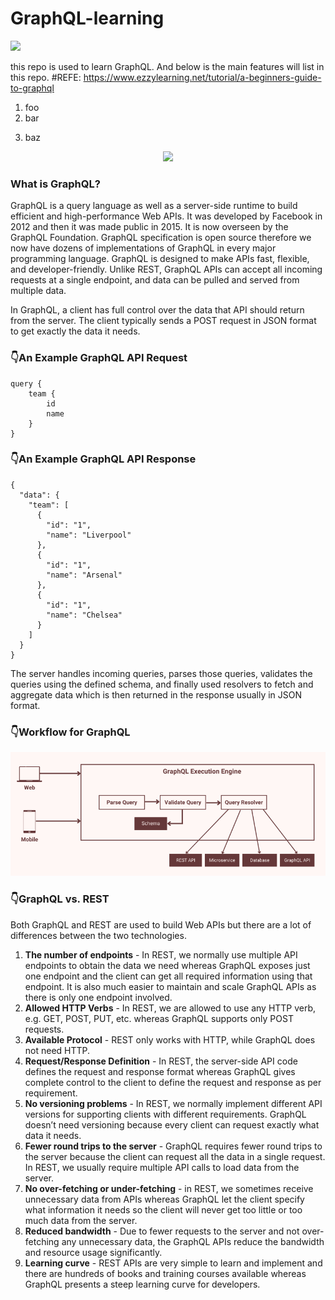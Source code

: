 # GraphQL-learning
<img src="https://img.shields.io/badge/GrahpQL-.NET CORE-brightgreen" />

this repo is used to learn GraphQL. And below is the main features will list in this repo.
#REFE: https://www.ezzylearning.net/tutorial/a-beginners-guide-to-graphql
<ol>
<li>foo</li>
<li>bar</li>
</ol>
<ol start="3">
<li>baz</li>
</ol>

<div align="center">
  <img  src="https://github-readme-streak-stats.herokuapp.com?user=dongyuanwai&theme=onedark&date_format=M%20j%5B%2C%20Y%5D" />
</div>

### What is GraphQL?
GraphQL is a query language as well as a server-side runtime to build efficient and high-performance Web APIs. It was developed by Facebook in 2012 and then it was made public in 2015. It is now overseen by the GraphQL Foundation. GraphQL specification is open source therefore we now have dozens of implementations of GraphQL in every major programming language. GraphQL is designed to make APIs fast, flexible, and developer-friendly. Unlike REST, GraphQL APIs can accept all incoming requests at a single endpoint, and data can be pulled and served from multiple data.

In GraphQL, a client has full control over the data that API should return from the server. The client typically sends a POST request in JSON format to get exactly the data it needs.

### 👇An Example GraphQL API Request

```
query {
    team {
        id
        name
    }
}
```

### 👇An Example GraphQL API Response

```
{
  "data": {
    "team": [
      {
        "id": "1",
        "name": "Liverpool"
      },
      {
        "id": "1",
        "name": "Arsenal"
      },
      {
        "id": "1",
        "name": "Chelsea"
      }
    ]
  }
}
```
The server handles incoming queries, parses those queries, validates the queries using the defined schema, and finally used resolvers to fetch and aggregate data which is then returned in the response usually in JSON format.
### 👇Workflow for GraphQL
![alt text](https://github.com/kulala2014/GraphQL-learning/blob/main/GraphQL-Execution-Engine.png?raw=true)

### 👇GraphQL vs. REST
Both GraphQL and REST are used to build Web APIs but there are a lot of differences between the two technologies.
<ol>
<li> <strong>The number of endpoints</strong>  - In REST, we normally use multiple API endpoints to obtain the data we need whereas GraphQL exposes just one endpoint and the client can get all required information using that endpoint. It is also much easier to maintain and scale GraphQL APIs as there is only one endpoint involved.</li>
<li><strong>Allowed HTTP Verbs</strong> - In REST, we are allowed to use any HTTP verb, e.g. GET, POST, PUT, etc. whereas GraphQL supports only POST requests.</li>
<li><strong>Available Protocol</strong> - REST only works with HTTP, while GraphQL does not need HTTP.</li>
<li><strong>Request/Response Definition</strong> - In REST, the server-side API code defines the request and response format whereas GraphQL gives complete control to the client to define the request and response as per requirement.</li>
<li><strong>No versioning problems</strong> - In REST, we normally implement different API versions for supporting clients with different requirements. GraphQL doesn’t need versioning because every client can request exactly what data it needs.</li>
<li><strong>Fewer round trips to the server</strong> - GraphQL requires fewer round trips to the server because the client can request all the data in a single request. In REST, we usually require multiple API calls to load data from the server.</li>
<li><strong>No over-fetching or under-fetching</strong> - in REST, we sometimes receive unnecessary data from APIs whereas GraphQL let the client specify what information it needs so the client will never get too little or too much data from the server.</li>
<li><strong>Reduced bandwidth</strong> - Due to fewer requests to the server and not over-fetching any unnecessary data, the GraphQL APIs reduce the bandwidth and resource usage significantly.</li>
<li><strong>Learning curve</strong> - REST APIs are very simple to learn and implement and there are hundreds of books and training courses available whereas GraphQL presents a steep learning curve for developers.</li>
</ol>
